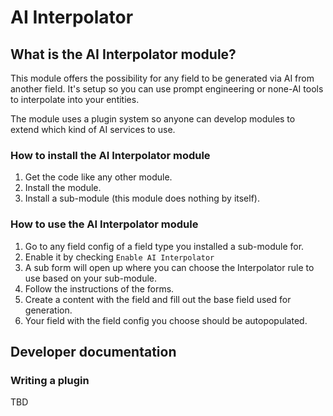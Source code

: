 # AI Interpolator
## What is the AI Interpolator module?
This module offers the possibility for any field to be generated via AI from
another field. It's setup so you can use prompt engineering or none-AI tools to
interpolate into your entities.

The module uses a plugin system so anyone can develop modules to extend which
kind of AI services to use.

### How to install the AI Interpolator module
1. Get the code like any other module.
2. Install the module.
3. Install a sub-module (this module does nothing by itself).

### How to use the AI Interpolator module
1. Go to any field config of a field type you installed a sub-module for.
2. Enable it by checking `Enable AI Interpolator`
3. A sub form will open up where you can choose the Interpolator rule to use
based on your sub-module.
4. Follow the instructions of the forms.
5. Create a content with the field and fill out the base field used for
generation.
6. Your field with the field config you choose should be autopopulated.

## Developer documentation

### Writing a plugin
TBD
